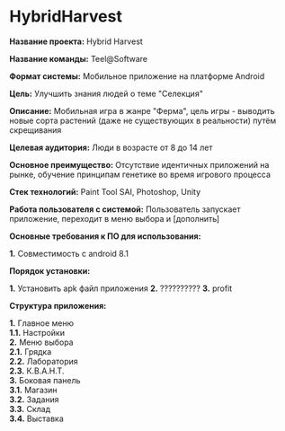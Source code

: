 # HybridHarvest
**Название проекта:** Hybrid Harvest

**Название команды:** Teel@Software

**Формат системы:** Мобильное приложение на платформе Android

**Цель:** Улучшить знания людей о теме "Селекция"

**Описание:** Мобильная игра в жанре "Ферма", цель игры - выводить новые сорта растений (даже не существующих в реальности) путём скрещивания

**Целевая аудитория:** Люди в возрасте от 8 до 14 лет

**Основное преимущество:** Отсутствие идентичных приложений на рынке, обучение принципам генетике во время игрового процесса

**Стек технологий:** Paint Tool SAI, Photoshop, Unity

**Работа пользователя с системой:** Пользователь запускает приложение, переходит в меню выбора и [дополнить]

**Основные требования к ПО для использования:** 

**1.** Совместимость с android 8.1

**Порядок установки:** 

**1.** Установить apk файл приложения
**2.** ??????????
**3.** profit
	
**Структура приложения:**

**1.** Главное меню  
   **1.1.** Настройки  
**2.** Меню выбора  
   **2.1.** Грядка  
   **2.2.** Лаборатория  
   **2.3.** К.В.А.Н.Т.  
**3.** Боковая панель  
   **3.1.** Магазин  
   **3.2.** Задания  
   **3.3.** Склад  
   **3.4.** Выставка  

